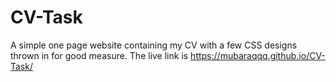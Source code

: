 # CV-Task
A simple one page website containing my CV with a few CSS designs thrown in for good measure.
The live link is https://mubaraqqq.github.io/CV-Task/

